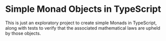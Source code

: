 # Simple Monad Objects in TypeScript

This is just an exploratory project to create simple Monads in TypeScript, along with tests to verify that the associated mathematical laws are upheld by those objects.
